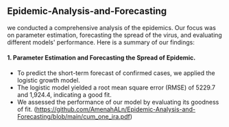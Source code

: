 ## Epidemic-Analysis-and-Forecasting
we conducted a comprehensive analysis of the epidemics. Our focus was on parameter estimation, forecasting the spread of the virus, and evaluating different models' performance. Here is a summary of our findings: 
#### 1. Parameter Estimation and Forecasting the Spread of Epidemic.
* To predict the short-term forecast of confirmed cases, we applied the logistic growth model.
* The logistic model yielded a root mean square error (RMSE) of 5229.7 and 1,924.4, indicating a good fit.
* We assessed the performance of our model by evaluating its goodness of fit.
(https://github.com/AmenahALn/Epidemic-Analysis-and-Forecasting/blob/main/cum_one_ira.pdf)


